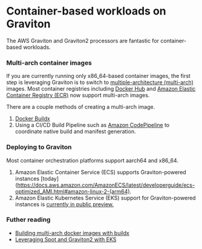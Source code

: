 # Container-based workloads on Graviton

The AWS Graviton and Graviton2 processors are fantastic for container-based workloads.

### Multi-arch container images
If you are currently running only x86_64-based container images, the first step is leveraging Graviton is to switch to [multiple-architecture (multi-arch)](https://www.docker.com/blog/multi-platform-docker-builds/) images. Most container registries including [Docker Hub](https://hub.docker.com) and [Amazon Elastic Container Registry (ECR)](https://aws.amazon.com/blogs/containers/introducing-multi-architecture-container-images-for-amazon-ecr/) now support multi-arch images.

There are a couple methods of creating a multi-arch image.

1. [Docker Buildx](https://github.com/docker/buildx#getting-started)
2. Using a CI/CD Build Pipeline such as [Amazon CodePipeline](https://github.com/aws-samples/aws-multiarch-container-build-pipeline) to coordinate native build and manifest generation.

### Deploying to Graviton

Most container orchestration platforms support aarch64 and x86_64. 

1. Amazon Elastic Container Service (ECS) supports Graviton-powered instances [today](https://docs.aws.amazon.com/AmazonECS/latest/developerguide/ecs-optimized_AMI.html#amazon-linux-2-(arm64).
2. Amazon Elastic Kubernetes Service (EKS) support for Graviton-powered instances is [currently in public preview.](https://github.com/aws/containers-roadmap/blob/a1f4352f5dea6aad63360608c661bf7007c2e523/preview-programs/eks-arm-preview/README.md)


### Futher reading

* [Building multi-arch docker images with buildx](https://tech.smartling.com/building-multi-architecture-docker-images-on-arm-64-c3e6f8d78e1c)
* [Leveraging Spot and Graviton2 with EKS](https://spot.io/blog/eks-simplified-on-ec2-graviton2-instances/)
